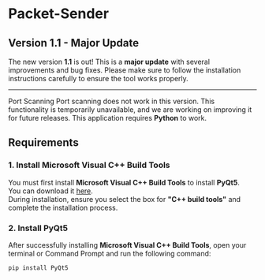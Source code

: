 # Packet-Sender

## Version 1.1 - Major Update

The new version **1.1** is out! This is a **major update** with several improvements and bug fixes. Please make sure to follow the installation instructions carefully to ensure the tool works properly.

---
Port Scanning
Port scanning does not work in this version. This functionality is temporarily unavailable, and we are working on improving it for future releases.
This application requires **Python** to work.

## Requirements

### 1. Install **Microsoft Visual C++ Build Tools**

You must first install **Microsoft Visual C++ Build Tools** to install **PyQt5**.  
You can download it [here](https://visualstudio.microsoft.com/visual-cpp-build-tools/).  
During installation, ensure you select the box for **"C++ build tools"** and complete the installation process.

### 2. Install **PyQt5**

After successfully installing **Microsoft Visual C++ Build Tools**, open your terminal or Command Prompt and run the following command:

```bash
pip install PyQt5
